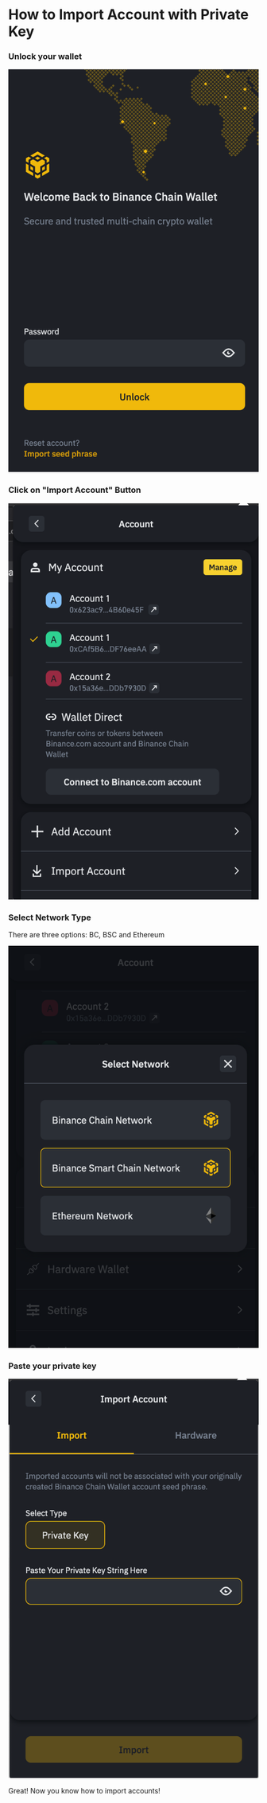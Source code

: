 # How to Import Account with Private Key

### Unlock your wallet

![](../../.gitbook/assets/image%20%2828%29.png)

### Click on "Import Account" Button

![](../../.gitbook/assets/image%20%2830%29.png)

### Select Network Type

There are three options: BC, BSC and Ethereum

![](../../.gitbook/assets/image%20%2826%29.png)



### Paste your private key

![](../../.gitbook/assets/image%20%2823%29.png)

Great! Now you know how to import accounts!

